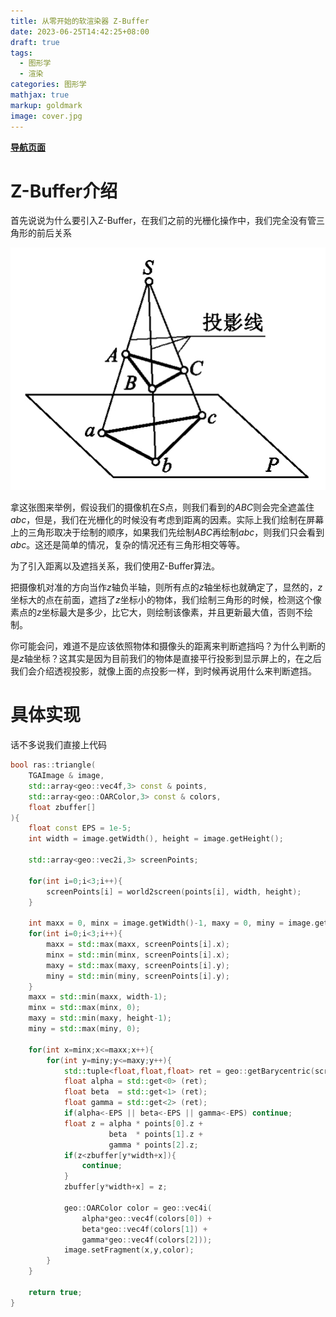 ```yaml
---
title: 从零开始的软渲染器 Z-Buffer
date: 2023-06-25T14:42:25+08:00
draft: true
tags:
  - 图形学
  - 渲染
categories: 图形学
mathjax: true
markup: goldmark
image: cover.jpg
---
```


<u>**[导航页面](../从零开始的软渲染器-导航/)**</u>

# Z-Buffer介绍

首先说说为什么要引入Z-Buffer，在我们之前的光栅化操作中，我们完全没有管三角形的前后关系

![2.jpg](2.jpg)

拿这张图来举例，假设我们的摄像机在$S$点，则我们看到的$ABC$则会完全遮盖住$abc$，但是，我们在光栅化的时候没有考虑到距离的因素。实际上我们绘制在屏幕上的三角形取决于绘制的顺序，如果我们先绘制$ABC$再绘制$abc$，则我们只会看到$abc$。这还是简单的情况，复杂的情况还有三角形相交等等。

为了引入距离以及遮挡关系，我们使用Z-Buffer算法。

把摄像机对准的方向当作$z$轴负半轴，则所有点的$z$轴坐标也就确定了，显然的，$z$坐标大的点在前面，遮挡了$z$坐标小的物体，我们绘制三角形的时候，检测这个像素点的$z$坐标最大是多少，比它大，则绘制该像素，并且更新最大值，否则不绘制。

你可能会问，难道不是应该依照物体和摄像头的距离来判断遮挡吗？为什么判断的是$z$轴坐标？这其实是因为目前我们的物体是直接平行投影到显示屏上的，在之后我们会介绍透视投影，就像上面的点投影一样，到时候再说用什么来判断遮挡。

# 具体实现

话不多说我们直接上代码

```cpp
bool ras::triangle(
    TGAImage & image,
    std::array<geo::vec4f,3> const & points,
    std::array<geo::OARColor,3> const & colors,
    float zbuffer[]
){
    float const EPS = 1e-5;
    int width = image.getWidth(), height = image.getHeight();

    std::array<geo::vec2i,3> screenPoints;

    for(int i=0;i<3;i++){
        screenPoints[i] = world2screen(points[i], width, height);
    }

    int maxx = 0, minx = image.getWidth()-1, maxy = 0, miny = image.getHeight()-1;
    for(int i=0;i<3;i++){
        maxx = std::max(maxx, screenPoints[i].x);
        minx = std::min(minx, screenPoints[i].x);
        maxy = std::max(maxy, screenPoints[i].y);
        miny = std::min(miny, screenPoints[i].y);
    }
    maxx = std::min(maxx, width-1);
    minx = std::max(minx, 0);
    maxy = std::min(maxy, height-1);
    miny = std::max(miny, 0);

    for(int x=minx;x<=maxx;x++){
        for(int y=miny;y<=maxy;y++){
            std::tuple<float,float,float> ret = geo::getBarycentric(screenPoints, geo::vec2i(x,y));
            float alpha = std::get<0> (ret);
            float beta  = std::get<1> (ret);
            float gamma = std::get<2> (ret);
            if(alpha<-EPS || beta<-EPS || gamma<-EPS) continue;
            float z = alpha * points[0].z +
                      beta  * points[1].z +
                      gamma * points[2].z;
            if(z<zbuffer[y*width+x]){
                continue;
            }
            zbuffer[y*width+x] = z;

            geo::OARColor color = geo::vec4i(
                alpha*geo::vec4f(colors[0]) +
                beta*geo::vec4f(colors[1]) +
                gamma*geo::vec4f(colors[2]));
            image.setFragment(x,y,color);
        }
    }

    return true;
}
```
